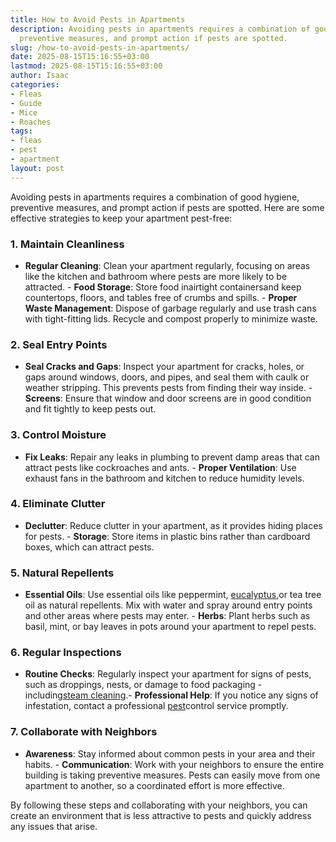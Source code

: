 ```yaml
---
title: How to Avoid Pests in Apartments
description: Avoiding pests in apartments requires a combination of good hygiene,
  preventive measures, and prompt action if pests are spotted.
slug: /how-to-avoid-pests-in-apartments/
date: 2025-08-15T15:16:55+03:00
lastmod: 2025-08-15T15:16:55+03:00
author: Isaac
categories:
- Fleas
- Guide
- Mice
- Roaches
tags:
- fleas
- pest
- apartment
layout: post
---
```

Avoiding pests in apartments requires a combination of good hygiene, preventive measures, and prompt action if pests are spotted. Here are some effective strategies to keep your apartment pest-free:

###  1. Maintain Cleanliness

- **Regular Cleaning**: Clean your apartment regularly, focusing on areas like the kitchen and bathroom where pests are more likely to be attracted. - **Food Storage**: Store food inairtight containersand keep countertops, floors, and tables free of crumbs and spills. - **Proper Waste Management**: Dispose of garbage regularly and use trash cans with tight-fitting lids. Recycle and compost properly to minimize waste.

###  2. Seal Entry Points

- **Seal Cracks and Gaps**: Inspect your apartment for cracks, holes, or gaps around windows, doors, and pipes, and seal them with caulk or weather stripping. This prevents pests from finding their way inside. - **Screens**: Ensure that window and door screens are in good condition and fit tightly to keep pests out.

###  3. Control Moisture

- **Fix Leaks**: Repair any leaks in plumbing to prevent damp areas that can attract pests like cockroaches and ants. - **Proper Ventilation**: Use exhaust fans in the bathroom and kitchen to reduce humidity levels.

###  4. Eliminate Clutter

- **Declutter**: Reduce clutter in your apartment, as it provides hiding places for pests. - **Storage**: Store items in plastic bins rather than cardboard boxes, which can attract pests.

###  5. Natural Repellents

- **Essential Oils**: Use essential oils like peppermint, [eucalyptus](https://pestpolicy.com/how-to-use-eucalyptus-oil-for-bed-bugs/),or tea tree oil as natural repellents. Mix with water and spray around entry points and other areas where pests may enter. - **Herbs**: Plant herbs such as basil, mint, or bay leaves in pots around your apartment to repel pests.

###  6. Regular Inspections

- **Routine Checks**: Regularly inspect your apartment for signs of pests, such as droppings, nests, or damage to food packaging - including[steam cleaning](https://pestpolicy.com/best-steam-cleaner-for-[fleas](https://pestpolicy.com/rentokil-pest-control-review/)/).- **Professional Help**: If you notice any signs of infestation, contact a professional [pest](https://pestpolicy.com/a-guide-to-preventing-pest-infestations-in-restaurants/)control service promptly.

###  7. Collaborate with Neighbors

- **Awareness**: Stay informed about common pests in your area and their habits. - **Communication**: Work with your neighbors to ensure the entire building is taking preventive measures. Pests can easily move from one apartment to another, so a coordinated effort is more effective.

By following these steps and collaborating with your neighbors, you can create an environment that is less attractive to pests and quickly address any issues that arise.
